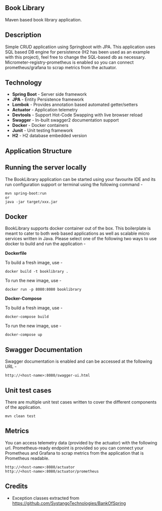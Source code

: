 ## Book Library
Maven based book library application.

## Description
Simple CRUD applicatiion using Springboot with JPA. This application uses SQL based DB engine for persistence (H2 has been used as an example with this project), feel free to change the SQL-based db as necessary. Micrometer-registry-prometheus is enabled so you can connect prometheus/grafana to scrap metrics from the actuator.

## Technology

- **Spring Boot**     - Server side framework
- **JPA**             - Entity Persistence framework
- **Lombok**          - Provides annotation based automated getter/setters
- **Actuator**        - Application telemetry
- **Devtools**        - Support Hot-Code Swapping with live browser reload
- **Swagger**         - In-built swagger2 documentation support
- **Docker**          - Docker containers
- **Junit**           - Unit testing framework
- **H2**              - H2 database embedded version

## Application Structure

## Running the server locally
The BookLibrary application can be started using your favourite IDE and its run configuration support or terminal using the following command -

````
mvn spring-boot:run
or 
java -jar target/xxx.jar
````

## Docker
BookLibrary supports docker container out of the box. This boilerplate is meant to cater to both web based applications as well as scalable micro services written in Java. Please select one of the following two ways to use docker to build and run the application -

**Dockerfile**

To build a fresh image, use -
````
docker build -t booklibrary .
````
To run the new image, use -
````
docker run -p 8080:8080 booklibrary
````

**Docker-Compose**

To build a fresh image, use -
````
docker-compose build
````
To run the new image, use -
````
docker-compose up
````

## Swagger Documentation
Swagger documentation is enabled and can be accessed at the following URL -
````
http://<host-name>:8080/swagger-ui.html
````

## Unit test cases
There are multiple unit test cases written to cover the different components of the application.

````
mvn clean test 
````

## Metrics
You can access telemetry data (provided by the actuator) with the following url. Prometheus-ready endpoint is provided so you can connect your Prometheus and Grafana to scrap metrics from the application that is Prometheus readable.

````
http://<host-name>:8080/actuator
http://<host-name>:8080/actuator/prometheus
````

## Credits
- Exception classes extracted from https://github.com/SystangoTechnologies/BankOfSpring
